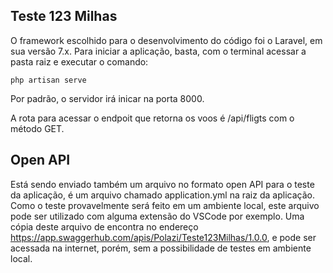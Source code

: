 ## Teste 123 Milhas

O framework escolhido para o desenvolvimento do código foi o Laravel, em sua versão 7.x. Para iniciar a aplicação, basta, com o terminal acessar a pasta raiz e executar o comando:

``
php artisan serve
``

Por padrão, o servidor irá inicar na porta 8000.

A rota para acessar o endpoit que retorna os voos é /api/fligts com o método GET.

## Open API

Está sendo enviado também um arquivo no formato open API para o teste da aplicação, é um arquivo chamado application.yml na raiz da aplicação. Como o teste provavelmente será feito em um ambiente local, este arquivo pode ser utilizado com alguma extensão do VSCode por exemplo. Uma cópia deste arquivo de encontra no endereço https://app.swaggerhub.com/apis/Polazi/Teste123Milhas/1.0.0, e pode ser acessada na internet, porém, sem a possibilidade de testes em ambiente local.
